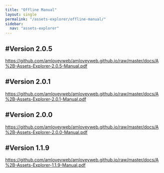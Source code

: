 ```yaml
---
title: "Offline Manual"
layout: single
permalink: "/assets-explorer/offline-manual/"
sidebar:
  nav: "assets-explorer"
---
```

## \#Version 2.0.5
<https://github.com/amloveyweb/amloveyweb.github.io/raw/master/docs/A%2B-Assets-Explorer-2.0.5-Manual.pdf>

## \#Version 2.0.1
<https://github.com/amloveyweb/amloveyweb.github.io/raw/master/docs/A%2B-Assets-Explorer-2.0.1-Manual.pdf>

## \#Version 2.0.0
<https://github.com/amloveyweb/amloveyweb.github.io/raw/master/docs/A%2B-Assets-Explorer-2.0.0-Manual.pdf>

## \#Version 1.1.9
<https://github.com/amloveyweb/amloveyweb.github.io/raw/master/docs/A%2B-Assets-Explorer-1.1.9-Manual.pdf>
